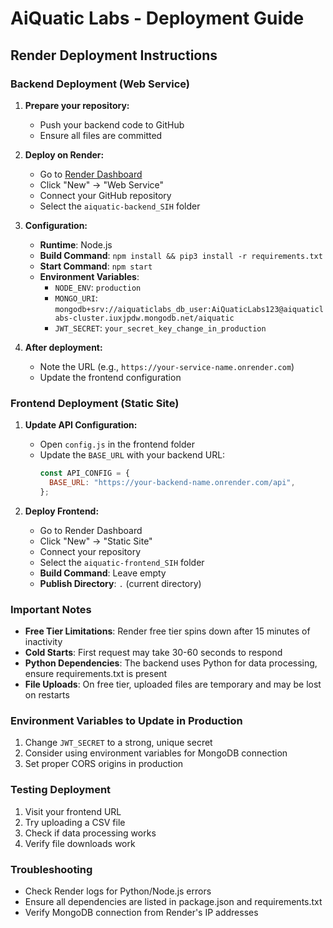 # AiQuatic Labs - Deployment Guide

## Render Deployment Instructions

### Backend Deployment (Web Service)

1. **Prepare your repository:**

   - Push your backend code to GitHub
   - Ensure all files are committed

2. **Deploy on Render:**

   - Go to [Render Dashboard](https://dashboard.render.com/)
   - Click "New" → "Web Service"
   - Connect your GitHub repository
   - Select the `aiquatic-backend_SIH` folder

3. **Configuration:**

   - **Runtime**: Node.js
   - **Build Command**: `npm install && pip3 install -r requirements.txt`
   - **Start Command**: `npm start`
   - **Environment Variables**:
     - `NODE_ENV`: `production`
     - `MONGO_URI`: `mongodb+srv://aiquaticlabs_db_user:AiQuaticLabs123@aiquaticlabs-cluster.iuxjpdw.mongodb.net/aiquatic`
     - `JWT_SECRET`: `your_secret_key_change_in_production`

4. **After deployment:**
   - Note the URL (e.g., `https://your-service-name.onrender.com`)
   - Update the frontend configuration

### Frontend Deployment (Static Site)

1. **Update API Configuration:**

   - Open `config.js` in the frontend folder
   - Update the `BASE_URL` with your backend URL:
     ```javascript
     const API_CONFIG = {
       BASE_URL: "https://your-backend-name.onrender.com/api",
     };
     ```

2. **Deploy Frontend:**
   - Go to Render Dashboard
   - Click "New" → "Static Site"
   - Connect your repository
   - Select the `aiquatic-frontend_SIH` folder
   - **Build Command**: Leave empty
   - **Publish Directory**: `.` (current directory)

### Important Notes

- **Free Tier Limitations**: Render free tier spins down after 15 minutes of inactivity
- **Cold Starts**: First request may take 30-60 seconds to respond
- **Python Dependencies**: The backend uses Python for data processing, ensure requirements.txt is present
- **File Uploads**: On free tier, uploaded files are temporary and may be lost on restarts

### Environment Variables to Update in Production

1. Change `JWT_SECRET` to a strong, unique secret
2. Consider using environment variables for MongoDB connection
3. Set proper CORS origins in production

### Testing Deployment

1. Visit your frontend URL
2. Try uploading a CSV file
3. Check if data processing works
4. Verify file downloads work

### Troubleshooting

- Check Render logs for Python/Node.js errors
- Ensure all dependencies are listed in package.json and requirements.txt
- Verify MongoDB connection from Render's IP addresses
